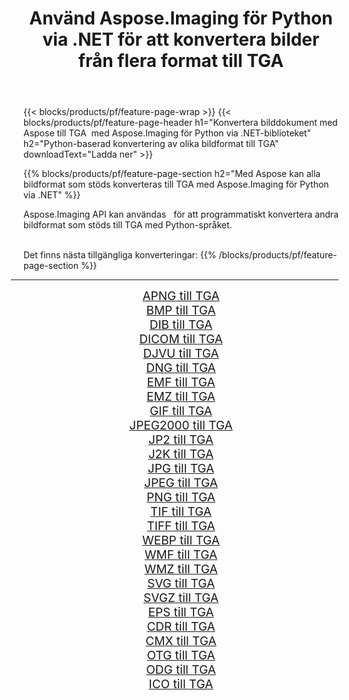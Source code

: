 ﻿---
title: Använd Aspose.Imaging för Python via .NET för att konvertera bilder från flera format till TGA 
weight: 3920
url: /sv/python-net/conversion/to/tga 
lang: sv
langdirlevel: 2
locales: zh-hans,ja,it,ru,de,es,fr,nl,id,lt,pl,pt,vi,tr,ko,zh-hant,ar,hi,th,sv,cs,uk,he
description: Du kan använda Aspose.Imaging för Python via .NET-biblioteket för att konvertera från en mängd olika format till TGA
---

{{< blocks/products/pf/feature-page-wrap >}}
{{< blocks/products/pf/feature-page-header h1="Konvertera bilddokument med Aspose till TGA  med Aspose.Imaging för Python via .NET-biblioteket" h2="Python-baserad konvertering av olika bildformat till TGA" downloadText="Ladda ner" >}}


{{% blocks/products/pf/feature-page-section  h2="Med Aspose kan alla bildformat som stöds konverteras till TGA med Aspose.Imaging för Python via .NET" %}}
<p align=justify>Aspose.Imaging API kan användas   för att programmatiskt konvertera andra bildformat som stöds till TGA med Python-språket.</p>
<br/>
Det finns nästa tillgängliga konverteringar:
{{% /blocks/products/pf/feature-page-section %}}
<div class="container-fluid productfamilypage bg-gray">
    <div class="convertypes bg-gray agp-content section">
        <div class="container">
		<hr style="margin-left:-20px;"/>
		<div class="row other-converters" style="gap: 10px;font-size: 19px;text-align:center;">
		    <div class='col-md-2 other-converter remove-lp remove-rp'><a href="/imaging/sv/python-net/conversion/apng-to-tga" style="padding:15px;">APNG till TGA</a></div>
<div class='col-md-2 other-converter remove-lp remove-rp'><a href="/imaging/sv/python-net/conversion/bmp-to-tga" style="padding:15px;">BMP till TGA</a></div>
<div class='col-md-2 other-converter remove-lp remove-rp'><a href="/imaging/sv/python-net/conversion/dib-to-tga" style="padding:15px;">DIB till TGA</a></div>
<div class='col-md-2 other-converter remove-lp remove-rp'><a href="/imaging/sv/python-net/conversion/dicom-to-tga" style="padding:15px;">DICOM till TGA</a></div>
<div class='col-md-2 other-converter remove-lp remove-rp'><a href="/imaging/sv/python-net/conversion/djvu-to-tga" style="padding:15px;">DJVU till TGA</a></div>
<div class='col-md-2 other-converter remove-lp remove-rp'><a href="/imaging/sv/python-net/conversion/dng-to-tga" style="padding:15px;">DNG till TGA</a></div>
<div class='col-md-2 other-converter remove-lp remove-rp'><a href="/imaging/sv/python-net/conversion/emf-to-tga" style="padding:15px;">EMF till TGA</a></div>
<div class='col-md-2 other-converter remove-lp remove-rp'><a href="/imaging/sv/python-net/conversion/emz-to-tga" style="padding:15px;">EMZ till TGA</a></div>
<div class='col-md-2 other-converter remove-lp remove-rp'><a href="/imaging/sv/python-net/conversion/gif-to-tga" style="padding:15px;">GIF till TGA</a></div>
<div class='col-md-2 other-converter remove-lp remove-rp'><a href="/imaging/sv/python-net/conversion/jpeg2000-to-tga" style="padding:15px;">JPEG2000 till TGA</a></div>
<div class='col-md-2 other-converter remove-lp remove-rp'><a href="/imaging/sv/python-net/conversion/jp2-to-tga" style="padding:15px;">JP2 till TGA</a></div>
<div class='col-md-2 other-converter remove-lp remove-rp'><a href="/imaging/sv/python-net/conversion/j2k-to-tga" style="padding:15px;">J2K till TGA</a></div>
<div class='col-md-2 other-converter remove-lp remove-rp'><a href="/imaging/sv/python-net/conversion/jpg-to-tga" style="padding:15px;">JPG till TGA</a></div>
<div class='col-md-2 other-converter remove-lp remove-rp'><a href="/imaging/sv/python-net/conversion/jpeg-to-tga" style="padding:15px;">JPEG till TGA</a></div>
<div class='col-md-2 other-converter remove-lp remove-rp'><a href="/imaging/sv/python-net/conversion/png-to-tga" style="padding:15px;">PNG till TGA</a></div>
<div class='col-md-2 other-converter remove-lp remove-rp'><a href="/imaging/sv/python-net/conversion/tif-to-tga" style="padding:15px;">TIF till TGA</a></div>
<div class='col-md-2 other-converter remove-lp remove-rp'><a href="/imaging/sv/python-net/conversion/tiff-to-tga" style="padding:15px;">TIFF till TGA</a></div>
<div class='col-md-2 other-converter remove-lp remove-rp'><a href="/imaging/sv/python-net/conversion/webp-to-tga" style="padding:15px;">WEBP till TGA</a></div>
<div class='col-md-2 other-converter remove-lp remove-rp'><a href="/imaging/sv/python-net/conversion/wmf-to-tga" style="padding:15px;">WMF till TGA</a></div>
<div class='col-md-2 other-converter remove-lp remove-rp'><a href="/imaging/sv/python-net/conversion/wmz-to-tga" style="padding:15px;">WMZ till TGA</a></div>
<div class='col-md-2 other-converter remove-lp remove-rp'><a href="/imaging/sv/python-net/conversion/svg-to-tga" style="padding:15px;">SVG till TGA</a></div>
<div class='col-md-2 other-converter remove-lp remove-rp'><a href="/imaging/sv/python-net/conversion/svgz-to-tga" style="padding:15px;">SVGZ till TGA</a></div>
<div class='col-md-2 other-converter remove-lp remove-rp'><a href="/imaging/sv/python-net/conversion/eps-to-tga" style="padding:15px;">EPS till TGA</a></div>
<div class='col-md-2 other-converter remove-lp remove-rp'><a href="/imaging/sv/python-net/conversion/cdr-to-tga" style="padding:15px;">CDR till TGA</a></div>
<div class='col-md-2 other-converter remove-lp remove-rp'><a href="/imaging/sv/python-net/conversion/cmx-to-tga" style="padding:15px;">CMX till TGA</a></div>
<div class='col-md-2 other-converter remove-lp remove-rp'><a href="/imaging/sv/python-net/conversion/otg-to-tga" style="padding:15px;">OTG till TGA</a></div>
<div class='col-md-2 other-converter remove-lp remove-rp'><a href="/imaging/sv/python-net/conversion/odg-to-tga" style="padding:15px;">ODG till TGA</a></div>
<div class='col-md-2 other-converter remove-lp remove-rp'><a href="/imaging/sv/python-net/conversion/ico-to-tga" style="padding:15px;">ICO till TGA</a></div>
                </div>
        </div>
    </div>
</div>
<br/>


